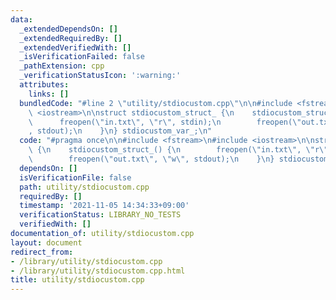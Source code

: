 ```yaml
---
data:
  _extendedDependsOn: []
  _extendedRequiredBy: []
  _extendedVerifiedWith: []
  _isVerificationFailed: false
  _pathExtension: cpp
  _verificationStatusIcon: ':warning:'
  attributes:
    links: []
  bundledCode: "#line 2 \"utility/stdiocustom.cpp\"\n\n#include <fstream>\n#include\
    \ <iostream>\n\nstruct stdiocustom_struct_ {\n    stdiocustom_struct_() {\n  \
    \      freopen(\"in.txt\", \"r\", stdin);\n        freopen(\"out.txt\", \"w\"\
    , stdout);\n    }\n} stdiocustom_var_;\n"
  code: "#pragma once\n\n#include <fstream>\n#include <iostream>\n\nstruct stdiocustom_struct_\
    \ {\n    stdiocustom_struct_() {\n        freopen(\"in.txt\", \"r\", stdin);\n\
    \        freopen(\"out.txt\", \"w\", stdout);\n    }\n} stdiocustom_var_;"
  dependsOn: []
  isVerificationFile: false
  path: utility/stdiocustom.cpp
  requiredBy: []
  timestamp: '2021-11-05 14:34:33+09:00'
  verificationStatus: LIBRARY_NO_TESTS
  verifiedWith: []
documentation_of: utility/stdiocustom.cpp
layout: document
redirect_from:
- /library/utility/stdiocustom.cpp
- /library/utility/stdiocustom.cpp.html
title: utility/stdiocustom.cpp
---
```

